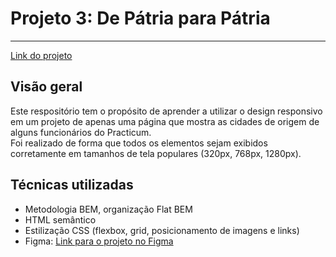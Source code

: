 # Projeto 3: De Pátria para Pátria  
---------------------------------------  
  
[Link do projeto](https://cluaz.github.io/web_project_3_ptbr/)

## Visão geral  
  
Este respositório tem o propósito de aprender a utilizar o design responsivo em um projeto de apenas uma página que mostra as cidades de origem de alguns funcionários do Practicum.  
Foi realizado de forma que todos os elementos sejam exibidos corretamente em tamanhos de tela populares (320px, 768px, 1280px).  

## Técnicas utilizadas  
  
- Metodologia BEM, organização Flat BEM  
- HTML semântico  
- Estilização CSS (flexbox, grid, posicionamento de imagens e links)  
- Figma: [Link para o projeto no Figma](https://www.figma.com/file/1zCYcflj6BJx5VqOvXU9nb/Sprint-3-From-Homeland-to-Homeland-desktop-mobile?node-id=0%3A1)  